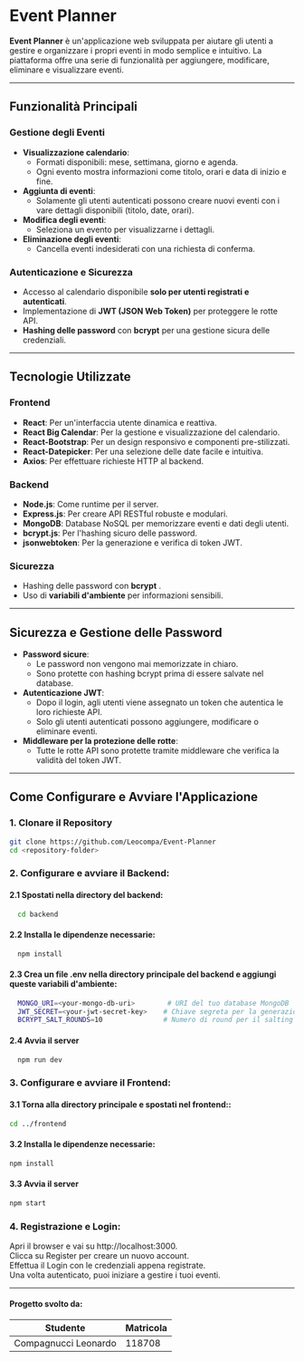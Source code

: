 # **Event Planner**

**Event Planner** è un'applicazione web sviluppata per aiutare gli utenti a gestire e organizzare i propri eventi in modo semplice e intuitivo. La piattaforma offre una serie di funzionalità per aggiungere, modificare, eliminare e visualizzare eventi.

---

## **Funzionalità Principali**

### **Gestione degli Eventi**
- **Visualizzazione calendario**:
  - Formati disponibili: mese, settimana, giorno e agenda.
  - Ogni evento mostra informazioni come titolo, orari e data di inizio e fine.
- **Aggiunta di eventi**:
  - Solamente gli utenti autenticati possono creare nuovi eventi con i vare dettagli disponibili (titolo, date, orari).
- **Modifica degli eventi**:
  - Seleziona un evento per visualizzarne i dettagli.
- **Eliminazione degli eventi**:
  - Cancella eventi indesiderati con una richiesta di conferma.

### **Autenticazione e Sicurezza**
- Accesso al calendario disponibile **solo per utenti registrati e autenticati**.
- Implementazione di **JWT (JSON Web Token)** per proteggere le rotte API.
- **Hashing delle password** con **bcrypt** per una gestione sicura delle credenziali.

---

## **Tecnologie Utilizzate**

### **Frontend**
- **React**: Per un'interfaccia utente dinamica e reattiva.
- **React Big Calendar**: Per la gestione e visualizzazione del calendario.
- **React-Bootstrap**: Per un design responsivo e componenti pre-stilizzati.
- **React-Datepicker**: Per una selezione delle date facile e intuitiva.
- **Axios**: Per effettuare richieste HTTP al backend.

### **Backend**
- **Node.js**: Come runtime per il server.
- **Express.js**: Per creare API RESTful robuste e modulari.
- **MongoDB**: Database NoSQL per memorizzare eventi e dati degli utenti.
- **bcrypt.js**: Per l'hashing sicuro delle password.
- **jsonwebtoken**: Per la generazione e verifica di token JWT.

### **Sicurezza**
- Hashing delle password con **bcrypt** .
- Uso di **variabili d'ambiente** per informazioni sensibili.

---

## **Sicurezza e Gestione delle Password**

- **Password sicure**:
  - Le password non vengono mai memorizzate in chiaro. 
  - Sono protette con hashing bcrypt prima di essere salvate nel database.
- **Autenticazione JWT**:
  - Dopo il login, agli utenti viene assegnato un token che autentica le loro richieste API.
  - Solo gli utenti autenticati possono aggiungere, modificare o eliminare eventi.
- **Middleware per la protezione delle rotte**:
  - Tutte le rotte API sono protette tramite middleware che verifica la validità del token JWT.

---

## **Come Configurare e Avviare l'Applicazione**

### **1. Clonare il Repository**
```bash
git clone https://github.com/Leocompa/Event-Planner
cd <repository-folder>
```

### **2. Configurare e avviare il Backend**:
  #### **2.1 Spostati nella directory del backend**:
```bash
  cd backend
```
  #### **2.2 Installa le dipendenze necessarie**:
```bash
  npm install
```
  #### **2.3 Crea un file .env nella directory principale del backend e aggiungi queste variabili d'ambiente**:
```bash
  MONGO_URI=<your-mongo-db-uri>        # URI del tuo database MongoDB
  JWT_SECRET=<your-jwt-secret-key>    # Chiave segreta per la generazione dei JWT
  BCRYPT_SALT_ROUNDS=10               # Numero di round per il salting delle password
```
  #### **2.4 Avvia il server**
```bash
  npm run dev
```
### **3. Configurare e avviare il Frontend**:
  #### **3.1 Torna alla directory principale e spostati nel frontend:**:
  ```bash
  cd ../frontend
  ```
  #### **3.2 Installa le dipendenze necessarie**:
  ```bash
  npm install
  ```
  #### **3.3 Avvia il server**
  ```bash
  npm start
  ```
### **4. Registrazione e Login**:
Apri il browser e vai su http://localhost:3000.<br>
Clicca su Register per creare un nuovo account.<br>
Effettua il Login con le credenziali appena registrate.<br>
Una volta autenticato, puoi iniziare a gestire i tuoi eventi.

---
#### **Progetto svolto da:**

| **Studente**         | **Matricola** |
|----------------------|---------------|
| Compagnucci Leonardo |    118708     |

  
